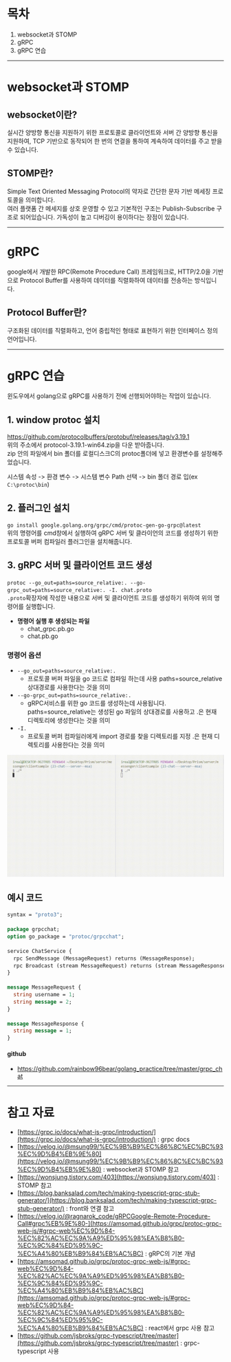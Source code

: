 # 목차
1. websocket과 STOMP
2. gRPC
3. gRPC 연습

-----
# websocket과 STOMP

## websocket이란?
실시간 양방향 통신을 지원하기 위한 프로토콜로 클라이언트와 서버 간 양방향 통신을 지원하여, TCP 기반으로 동작되어 한 번의 연결을 통하여 계속하여 데이터를 주고 받을 수 있습니다.

## STOMP란?
Simple Text Oriented Messaging Protocol의 약자로 간단한 문자 기반 메세징 프로토콜을 의미합니다.   
여러 플랫폼 간 메세지를 상호 운영할 수 있고 기본적인 구조는 Publish-Subscribe 구조로 되어있습니다.
가독성이 높고 디버깅이 용이하다는 장점이 있습니다.

-----

# gRPC
google에서 개발한 RPC(Remote Procedure Call) 프레임워크로, HTTP/2.0을 기반으로 Protocol Buffer를 사용하여 데이터를 직렬화하여 데이터를 전송하는 방식입니다.

## Protocol Buffer란?
구조화된 데이터를 직렬화하고, 언어 중립적인 형태로 표현하기 위한 인터페이스 정의 언어입니다.

-----

# gRPC 연습

윈도우에서 golang으로 gRPC를 사용하기 전에 선행되어야하는 작업이 있습니다.

## 1. window protoc 설치
https://github.com/protocolbuffers/protobuf/releases/tag/v3.19.1   
위의 주소에서 protocol-3.19.1-win64.zip을 다운 받아줍니다.   
zip 안의 파일에서 bin 폴더를 로컬디스크C의 protoc폴더에 넣고 환경변수를 설정해주었습니다.

시스템 속성 -> 환경 변수 -> 시스템 변수 Path 선택 -> bin 폴더 경로 입(ex `C:\protoc\bin`)

## 2. 플러그인 설치
`go install google.golang.org/grpc/cmd/protoc-gen-go-grpc@latest`   
위의 명령어를 cmd창에서 실행하여 gRPC 서버 및 클라이언의 코드를 생성하기 위한 프로토콜 버퍼 컴파일러 플러그인을 설치해줍니다.

## 3. gRPC 서버 및 클라이언트 코드 생성
`protoc --go_out=paths=source_relative:. --go-grpc_out=paths=source_relative:. -I. chat.proto`   
`.proto`확장자에 작성한 내용으로 서버 및 클라이언트 코드를 생성하기 위하여 위의 명령어를 실행합니다.

- **명령어 실행 후 생성되는 파일** 
	- chat_grpc.pb.go
	- chat.pb.go

### 명령어 옵션
- `--go_out=paths=source_relative:.`
	- 프로토콜 버퍼 파일을 go 코드로 컴파일 하는데 사용 paths=source_relative 상대경로를 사용한다는 것을 의미   
- `--go-grpc_out=paths=source_relative:.`
	- gRPC서비스를 위한 go 코드를 생성하는데 사용됩니다. paths=source_relative는 생성된 go 파일의 상대경로를 사용하고 .은 현재 디렉토리에 생성한다는 것을 의미
- `-I.`
	- 프로토콜 버퍼 컴파일러에게 import 경로를 찾을 디렉토리를 지정 .은 현재 디렉토리를 사용한다는 것을 의미

<img src="/assets/rainbowbear_20240208_210024.gif">

## **예시 코드**
```proto
syntax = "proto3";

package grpcchat;
option go_package = "protoc/grpcchat";

service ChatService {
  rpc SendMessage (MessageRequest) returns (MessageResponse);
  rpc Broadcast (stream MessageRequest) returns (stream MessageResponse);
}

message MessageRequest {
  string username = 1;
  string message = 2;
}

message MessageResponse {
  string message = 1;
}
```
#### github
- https://github.com/rainbow96bear/golang_practice/tree/master/grpc_chat

-----

# 참고 자료
- [https://grpc.io/docs/what-is-grpc/introduction/](https://grpc.io/docs/what-is-grpc/introduction/) : grpc docs
- [https://velog.io/@msung99/%EC%9B%B9%EC%86%8C%EC%BC%93%EC%9D%B4%EB%9E%80](https://velog.io/@msung99/%EC%9B%B9%EC%86%8C%EC%BC%93%EC%9D%B4%EB%9E%80) : websocket과 STOMP 참고
- [https://wonsjung.tistory.com/403](https://wonsjung.tistory.com/403) : STOMP 참고
- [https://blog.banksalad.com/tech/making-typescript-grpc-stub-generator/](https://blog.banksalad.com/tech/making-typescript-grpc-stub-generator/) : front와 연결 참고
- [https://velog.io/@ragnarok_code/gRPCGoogle-Remote-Procedure-Call#grpc%EB%9E%80-](https://amsomad.github.io/grpc/protoc-grpc-web-js/#grpc-web%EC%9D%84-%EC%82%AC%EC%9A%A9%ED%95%98%EA%B8%B0-%EC%9C%84%ED%95%9C-%EC%A4%80%EB%B9%84%EB%AC%BC) : gRPC의 기본 개념
- [https://amsomad.github.io/grpc/protoc-grpc-web-js/#grpc-web%EC%9D%84-%EC%82%AC%EC%9A%A9%ED%95%98%EA%B8%B0-%EC%9C%84%ED%95%9C-%EC%A4%80%EB%B9%84%EB%AC%BC](https://amsomad.github.io/grpc/protoc-grpc-web-js/#grpc-web%EC%9D%84-%EC%82%AC%EC%9A%A9%ED%95%98%EA%B8%B0-%EC%9C%84%ED%95%9C-%EC%A4%80%EB%B9%84%EB%AC%BC) : react에서 grpc 사용 참고
- [https://github.com/jsbroks/grpc-typescript/tree/master](https://github.com/jsbroks/grpc-typescript/tree/master) : grpc-typescript 사용

